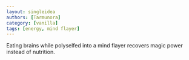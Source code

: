```yaml
---
layout: singleidea
authors: [Tarmunora]
category: [vanilla]
tags: [energy, mind flayer]
---
```

Eating brains while polyselfed into a mind flayer recovers magic power instead of nutrition.
